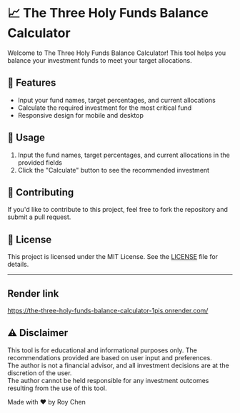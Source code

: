 # 📈 The Three Holy Funds Balance Calculator

Welcome to The Three Holy Funds Balance Calculator! This tool helps you balance your investment funds to meet your target allocations.

## 🚀 Features

- Input your fund names, target percentages, and current allocations
- Calculate the required investment for the most critical fund
- Responsive design for mobile and desktop

## 📝 Usage

1. Input the fund names, target percentages, and current allocations in the provided fields
2. Click the "Calculate" button to see the recommended investment

## 🤝 Contributing

If you'd like to contribute to this project, feel free to fork the repository and submit a pull request.

## 📄 License

This project is licensed under the MIT License. See the [LICENSE](LICENSE) file for details.

---

## Render link 
https://the-three-holy-funds-balance-calculator-1pis.onrender.com/


## ⚠️ Disclaimer
This tool is for educational and informational purposes only. The recommendations provided are based on user input and preferences.<br/> The author is not a financial advisor, and all investment decisions are at the discretion of the user.<br/> The author cannot be held responsible for any investment outcomes resulting from the use of this tool.

Made with ❤️ by Roy Chen
